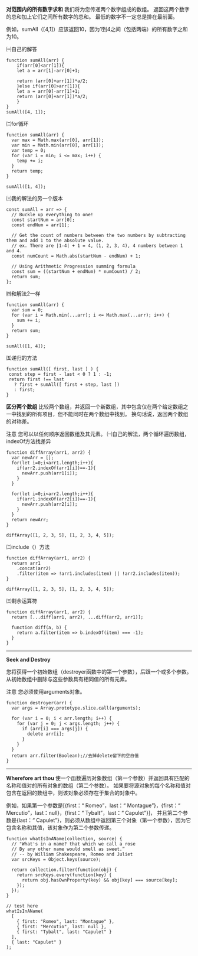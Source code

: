 
**对范围内的所有数字求和**
我们将为您传递两个数字组成的数组。 返回这两个数字的总和加上它们之间所有数字的总和。 最低的数字不一定总是排在最前面。

例如，sumAll（[4,1]）应该返回10，因为1到4之间（包括两端）的所有数字之和为10。

㈠自己的解答
```
function sumAll(arr) {
    if(arr[0]<arr[1]){
    let a = arr[1]-arr[0]+1;
   
    return (arr[0]+arr[1])*a/2; 
    }else if(arr[0]>arr[1]){
    let a = arr[0]-arr[1]+1;
    return (arr[0]+arr[1])*a/2; 
    }
}
sumAll([4, 1]);
```
㈡for循环
```
function sumAll(arr) {
  var max = Math.max(arr[0], arr[1]);
  var min = Math.min(arr[0], arr[1]);
  var temp = 0;
  for (var i = min; i <= max; i++) {
    temp += i;
  }
  return temp;
}

sumAll([1, 4]);
```
㈢我的解法的另一个版本
```
const sumAll = arr => {
  // Buckle up everything to one!
  const startNum = arr[0];
  const endNum = arr[1];

  // Get the count of numbers between the two numbers by subtracting them and add 1 to the absolute value.
  // ex. There are |1-4| + 1 = 4, (1, 2, 3, 4), 4 numbers between 1 and 4.
  const numCount = Math.abs(startNum - endNum) + 1;

  // Using Arithmetic Progression summing formula
  const sum = ((startNum + endNum) * numCount) / 2;
  return sum;
};
```
㈣和解法2一样
```
function sumAll(arr) {
  var sum = 0;
  for (var i = Math.min(...arr); i <= Math.max(...arr); i++) {
    sum += i;
  }
  return sum;
}

sumAll([1, 4]);
```
㈤递归的方法
```
function sumAll([ first, last ] ) {
 const step = first - last < 0 ? 1 : -1;
 return first !== last
   ? first + sumAll([ first + step, last ])
   : first;
}
```
**区分两个数组**
比较两个数组，并返回一个新数组，其中包含仅在两个给定数组之一中找到的所有项目，但不能同时在两个数组中找到。 换句话说，返回两个数组的对称差。

注意
您可以以任何顺序返回数组及其元素。
㈠自己的解法，两个循环遍历数组，indexOf方法找差异
```
function diffArray(arr1, arr2) {
  var newArr = [];
  for(let i=0;i<arr1.length;i++){
    if(arr2.indexOf(arr1[i])==-1){
      newArr.push(arr1[i]);
    }
  }
  
  for(let i=0;i<arr2.length;i++){
    if(arr1.indexOf(arr2[i])==-1){
      newArr.push(arr2[i]);
    }
  }
  return newArr;
}

diffArray([1, 2, 3, 5], [1, 2, 3, 4, 5]);
```
㈡include（）方法
```
function diffArray(arr1, arr2) {
  return arr1
    .concat(arr2)
    .filter(item => !arr1.includes(item) || !arr2.includes(item));
}

diffArray([1, 2, 3, 5], [1, 2, 3, 4, 5]);
```
㈢剩余运算符
```
function diffArray(arr1, arr2) {
  return [...diff(arr1, arr2), ...diff(arr2, arr1)];

  function diff(a, b) {
    return a.filter(item => b.indexOf(item) === -1);
  }
}
```
---
**Seek and Destroy**

您将获得一个初始数组（destroyer函数中的第一个参数），后跟一个或多个参数。 从初始数组中删除与这些参数具有相同值的所有元素。

注意
您必须使用arguments对象。
```
function destroyer(arr) {
  var args = Array.prototype.slice.call(arguments);

  for (var i = 0; i < arr.length; i++) {
    for (var j = 0; j < args.length; j++) {
      if (arr[i] === args[j]) {
        delete arr[i];
      }
    }
  }
  return arr.filter(Boolean);//去掉delete留下的空白值
}
```
---
**Wherefore art thou**
使一个函数遍历对象数组（第一个参数）并返回具有匹配的名称和值对的所有对象的数组（第二个参数）。 如果要将源对象的每个名称和值对包含在返回的数组中，则该对象必须存在于集合的对象中。

例如，如果第一个参数是[{first：“ Romeo”，last：“ Montague”}，{first：“ Mercutio”，last：null}，{first：“ Tybalt”，last：“ Capulet”}]， 并且第二个参数是{last：“ Capulet”}，则必须从数组中返回第三个对象（第一个参数），因为它包含名称和其值，该对象作为第二个参数传递。
```
function whatIsInAName(collection, source) {
  // "What's in a name? that which we call a rose
  // By any other name would smell as sweet.”
  // -- by William Shakespeare, Romeo and Juliet
  var srcKeys = Object.keys(source);

  return collection.filter(function(obj) {
    return srcKeys.every(function(key) {
      return obj.hasOwnProperty(key) && obj[key] === source[key];
    });
  });
}

// test here
whatIsInAName(
  [
    { first: "Romeo", last: "Montague" },
    { first: "Mercutio", last: null },
    { first: "Tybalt", last: "Capulet" }
  ],
  { last: "Capulet" }
);
```
































